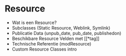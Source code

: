 # Resource

- Wat is een Resource?
- Subclasses (Static Resource, Weblink, Symlink)
- Publicatie Data (unpub_date, pub_date, publishedon)
- Beschikbare Resource Velden met [[*tag]]
- Technische Referentie (modResource)
- Custom Resource Classes intro



